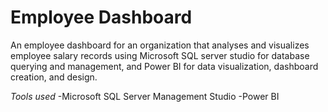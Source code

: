 # Employee Dashboard
An employee dashboard for an organization that analyses and visualizes employee salary records using Microsoft SQL server studio for database querying and management, and Power BI for data visualization, dashboard creation, and design.

*Tools used*
-Microsoft SQL Server Management Studio
-Power BI
